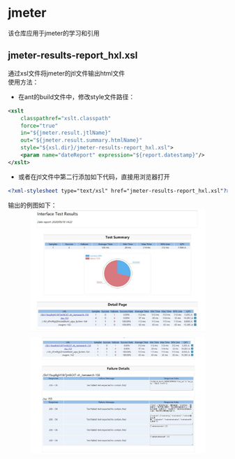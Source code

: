 # jmeter
该仓库应用于jmeter的学习和引用

## jmeter-results-report_hxl.xsl
通过xsl文件将jmeter的jtl文件输出html文件  
使用方法：  
* 在ant的build文件中，修改style文件路径：  
```xml
<xslt
    classpathref="xslt.classpath"
    force="true"
    in="${jmeter.result.jtlName}"
    out="${jmeter.result.summary.htmlName}"
    style="${xsl.dir}/jmeter-results-report_hxl.xsl">
    <param name="dateReport" expression="${report.datestamp}"/>
</xslt>
```
* 或者在jtl文件中第二行添加如下代码，直接用浏览器打开
```xml
<?xml-stylesheet type="text/xsl" href="jmeter-results-report_hxl.xsl"?>
```

输出的例图如下：  
<img src="docs/images/screen-report_hxl_1.jpg" width="400px" style="margin:auto;display:block">

<img src="docs/images/screen-report_hxl_2.jpg" width="400px" style="margin:auto;display:block">